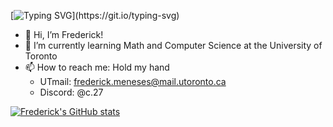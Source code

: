 [![Typing SVG](https://readme-typing-svg.demolab.com?font=Monaco&duration=5002&pause=1000&color=4DF7BA&background=4822FF00&center=true&vCenter=true&random=true&width=435&lines=Searching+for+teammates...)](https://git.io/typing-svg)
* 👋 Hi, I’m Frederick!
* 🌱 I’m currently learning Math and Computer Science at the University of Toronto
* 📫 How to reach me: Hold my hand
  - UTmail: frederick.meneses@mail.utoronto.ca
  - Discord: @c.27

[![Frederick's GitHub stats](https://github-readme-stats.vercel.app/api?username=avinight)](https://github.com/avinight/github-readme-stats)

<!---
avinight/avinight is a ✨ special ✨ repository because its `README.md` (this file) appears on your GitHub profile.
You can click the Preview link to take a look at your changes.
--->
